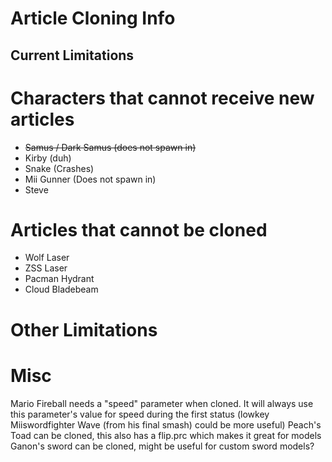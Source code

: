 # Article Cloning Info

## Current Limitations

# Characters that cannot receive new articles
- ~~Samus / Dark Samus (does not spawn in)~~
- Kirby (duh)
- Snake (Crashes)
- Mii Gunner (Does not spawn in)
- Steve

# Articles that cannot be cloned
- Wolf Laser
- ZSS Laser
- Pacman Hydrant
- Cloud Bladebeam

# Other Limitations


# Misc

Mario Fireball needs a "speed" parameter when cloned. It will always use this parameter's value for speed during the first status (lowkey Miiswordfighter Wave (from his final smash) could be more useful)
Peach's Toad can be cloned, this also has a flip.prc which makes it great for models
Ganon's sword can be cloned, might be useful for custom sword models?
